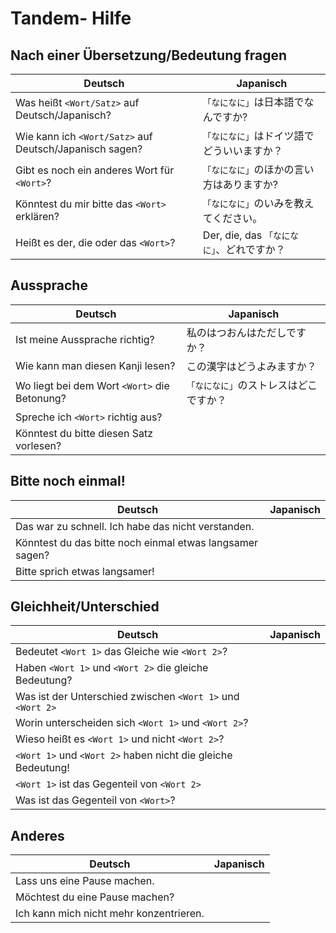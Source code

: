 # Tandem- Hilfe
## Nach einer Übersetzung/Bedeutung fragen

| Deutsch  | Japanisch |
| ------------- | ------------- |
| Was heißt `<Wort/Satz>` auf Deutsch/Japanisch?  | `「なになに」`は日本語でなんですか? |
| Wie kann ich `<Wort/Satz>` auf Deutsch/Japanisch sagen?  | `「なになに」`はドイツ語でどういいますか？ |
| Gibt es noch ein anderes Wort für `<Wort>`? |`「なになに」`のほかの言い方はありますか? |
| Könntest du mir bitte das `<Wort>` erklären? | `「なになに」`のいみを教えてください。|
| Heißt es der, die oder das `<Wort>`? | Der, die, das `「なになに」`、どれですか？ |


## Aussprache

| Deutsch  | Japanisch |
| ------------- | ------------- |
| Ist meine Aussprache richtig? | 私のはつおんはただしですか？  |
| Wie kann man diesen Kanji lesen? | この漢字はどうよみますか？ |
| Wo liegt bei dem Wort `<Wort>` die Betonung? | `「なになに」`のストレスはどこですか？ |
| Spreche ich `<Wort>` richtig aus? |   |
| Könntest du bitte diesen Satz vorlesen? |   |


## Bitte noch einmal!

| Deutsch  | Japanisch |
| ------------- | ------------- |
| Das war zu schnell. Ich habe das nicht verstanden. ||
| Könntest du das bitte noch einmal etwas langsamer sagen?  |  |
| Bitte sprich etwas langsamer! | |


## Gleichheit/Unterschied

| Deutsch  | Japanisch |
| ------------- | ------------- |
| Bedeutet `<Wort 1>` das Gleiche wie `<Wort 2>`? ||
| Haben `<Wort 1>` und `<Wort 2>` die gleiche Bedeutung? ||
| Was ist der Unterschied zwischen `<Wort 1>` und `<Wort 2>` ||
| Worin unterscheiden sich `<Wort 1>` und `<Wort 2>`? ||
| Wieso heißt es `<Wort 1>` und nicht `<Wort 2>`? ||
| `<Wort 1>` und `<Wort 2>` haben nicht die gleiche Bedeutung! | |
| `<Wort 1>` ist das Gegenteil von `<Wort 2>` | |
| Was ist das Gegenteil von `<Wort>`? | |



## Anderes

| Deutsch  | Japanisch |
| ------------- | ------------- |
| Lass uns eine Pause machen. ||
| Möchtest du eine Pause machen? ||
| Ich kann mich nicht mehr konzentrieren. | |
